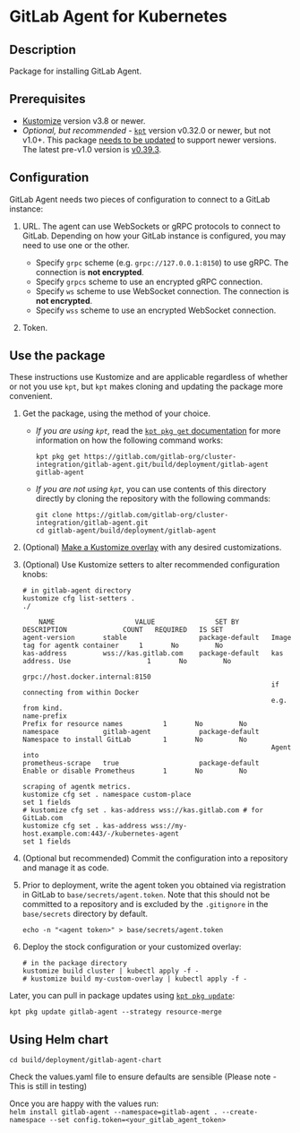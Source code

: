 # GitLab Agent for Kubernetes

## Description

Package for installing GitLab Agent.

## Prerequisites

- [Kustomize](https://kustomize.io/) version v3.8 or newer.
- *Optional, but recommended* - [`kpt`](https://googlecontainertools.github.io/kpt/) version v0.32.0 or newer, but
  not v1.0+. This package
  [needs to be updated](https://gitlab.com/gitlab-org/cluster-integration/gitlab-agent/-/issues/205) to support
  newer versions. The latest pre-v1.0 version is [v0.39.3](https://github.com/GoogleContainerTools/kpt/releases/tag/v0.39.3).

## Configuration

GitLab Agent needs two pieces of configuration to connect to a GitLab instance:

1. URL. The agent can use WebSockets or gRPC protocols to connect to GitLab. Depending
   on how your GitLab instance is configured, you may need to use one or the other.

   - Specify `grpc` scheme (e.g. `grpc://127.0.0.1:8150`) to use gRPC. The connection is **not encrypted**.
   - Specify `grpcs` scheme to use an encrypted gRPC connection.
   - Specify `ws` scheme to use WebSocket connection. The connection is **not encrypted**.
   - Specify `wss` scheme to use an encrypted WebSocket connection.

1. Token.

## Use the package

These instructions use Kustomize and are applicable regardless of whether or not
you use `kpt`, but `kpt` makes cloning and updating the package more convenient.

1. Get the package, using the method of your choice.

   - *If you are using `kpt`,* read the
     [`kpt pkg get` documentation](https://googlecontainertools.github.io/kpt/guides/consumer/get/)
     for more information on how the following command works:

      ```shell
      kpt pkg get https://gitlab.com/gitlab-org/cluster-integration/gitlab-agent.git/build/deployment/gitlab-agent gitlab-agent
      ```

   - *If you are not using `kpt`,* you can use contents of this directory directly
     by cloning the repository with the following commands:

     ```shell
     git clone https://gitlab.com/gitlab-org/cluster-integration/gitlab-agent.git
     cd gitlab-agent/build/deployment/gitlab-agent
     ```

1. (Optional) [Make a Kustomize overlay](https://kubernetes-sigs.github.io/kustomize/guides/offtheshelf/)
   with any desired customizations.

1. (Optional) Use Kustomize setters to alter recommended configuration knobs:

    ```shell
    # in gitlab-agent directory
    kustomize cfg list-setters .
    ./

        NAME                    VALUE               SET BY                  DESCRIPTION              COUNT   REQUIRED   IS SET
    agent-version       stable                  package-default   Image tag for agentk container     1       No         No
    kas-address         wss://kas.gitlab.com    package-default   kas address. Use                   1       No         No
                                                                  grpc://host.docker.internal:8150
                                                                  if connecting from within Docker
                                                                  e.g. from kind.
    name-prefix                                                   Prefix for resource names          1       No         No
    namespace           gitlab-agent            package-default   Namespace to install GitLab        1       No         No
                                                                  Agent into
    prometheus-scrape   true                    package-default   Enable or disable Prometheus       1       No         No
                                                                  scraping of agentk metrics.
    kustomize cfg set . namespace custom-place
    set 1 fields
    # kustomize cfg set . kas-address wss://kas.gitlab.com # for GitLab.com
    kustomize cfg set . kas-address wss://my-host.example.com:443/-/kubernetes-agent
    set 1 fields
    ```

1. (Optional but recommended) Commit the configuration into a repository and manage it as code.

1. Prior to deployment, write the agent token you obtained via registration in GitLab to `base/secrets/agent.token`.
   Note that this should not be committed to a repository and is excluded by the `.gitignore` in the `base/secrets`
   directory by default.

    ```shell
    echo -n "<agent token>" > base/secrets/agent.token
    ```

1. Deploy the stock configuration or your customized overlay:

    ```shell
    # in the package directory
    kustomize build cluster | kubectl apply -f -
    # kustomize build my-custom-overlay | kubectl apply -f -
    ```

Later, you can pull in package updates using
[`kpt pkg update`](https://googlecontainertools.github.io/kpt/guides/consumer/update/):

```shell
kpt pkg update gitlab-agent --strategy resource-merge
```


## Using Helm chart

`cd build/deployment/gitlab-agent-chart`

Check the values.yaml file to ensure defaults are sensible (Please note - This is still in testing)

Once you are happy with the values run: </br>
`helm install gitlab-agent --namespace=gitlab-agent . --create-namespace --set config.token=<your_gitlab_agent_token>`
